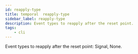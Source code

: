 ```yaml
---
id: reapply-type
title: temporal  reapply-type
sidebar_label: reapply-type
description: Event types to reapply after the reset point.
tags:
    - cli
---
```


Event types to reapply after the reset point: Signal, None.

